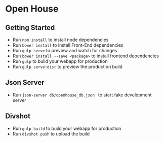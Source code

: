 # Open House 

## Getting Started
- Run `npm install` to install node dependencies
- Run `bower install` to install Front-End dependencies
- Run `gulp serve` to preview and watch for changes
- Run `bower install --save <package>` to install frontend dependencies
- Run `gulp` to build your webapp for production
- Run `gulp serve:dist` to preview the production build

## Json Server 
- Run `json-server db/openhouse_db.json ` to start fake development server

## Divshot 
- Run `gulp build` to build your webapp for production
- Run `divshot push` to upload the build
